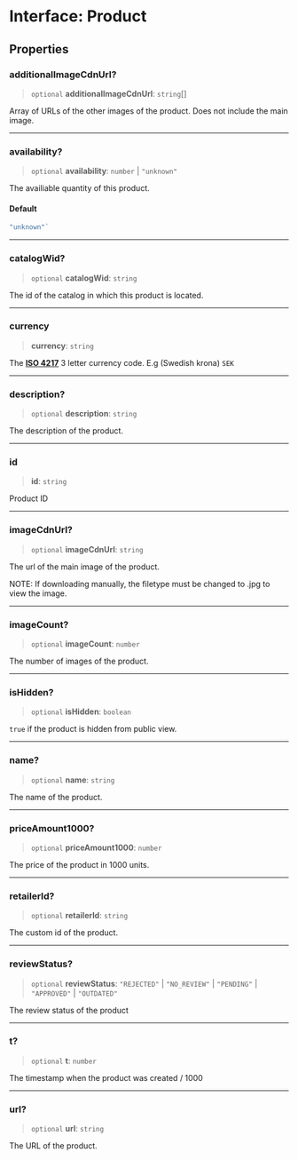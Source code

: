 # Interface: Product

## Properties

### additionalImageCdnUrl?

> `optional` **additionalImageCdnUrl**: `string`[]

Array of URLs of the other images of the product. Does not include the main image.

***

### availability?

> `optional` **availability**: `number` \| `"unknown"`

The availiable quantity of this product.

#### Default

```ts
"unknown"`
```

***

### catalogWid?

> `optional` **catalogWid**: `string`

The id of the catalog in which this product is located.

***

### currency

> **currency**: `string`

The [**ISO 4217**](https://en.wikipedia.org/wiki/ISO_4217) 3 letter currency code. E.g (Swedish krona)
`SEK`

***

### description?

> `optional` **description**: `string`

The description of the product.

***

### id

> **id**: `string`

Product ID

***

### imageCdnUrl?

> `optional` **imageCdnUrl**: `string`

The url of the main image of the product.

NOTE: If downloading manually, the filetype must be changed to .jpg to view the image.

***

### imageCount?

> `optional` **imageCount**: `number`

The number of images of the product.

***

### isHidden?

> `optional` **isHidden**: `boolean`

`true` if the product is hidden from public view.

***

### name?

> `optional` **name**: `string`

The name of the product.

***

### priceAmount1000?

> `optional` **priceAmount1000**: `number`

The price of the product in 1000 units.

***

### retailerId?

> `optional` **retailerId**: `string`

The custom id of the product.

***

### reviewStatus?

> `optional` **reviewStatus**: `"REJECTED"` \| `"NO_REVIEW"` \| `"PENDING"` \| `"APPROVED"` \| `"OUTDATED"`

The review status of the product

***

### t?

> `optional` **t**: `number`

The timestamp when the product was created / 1000

***

### url?

> `optional` **url**: `string`

The URL of the product.
